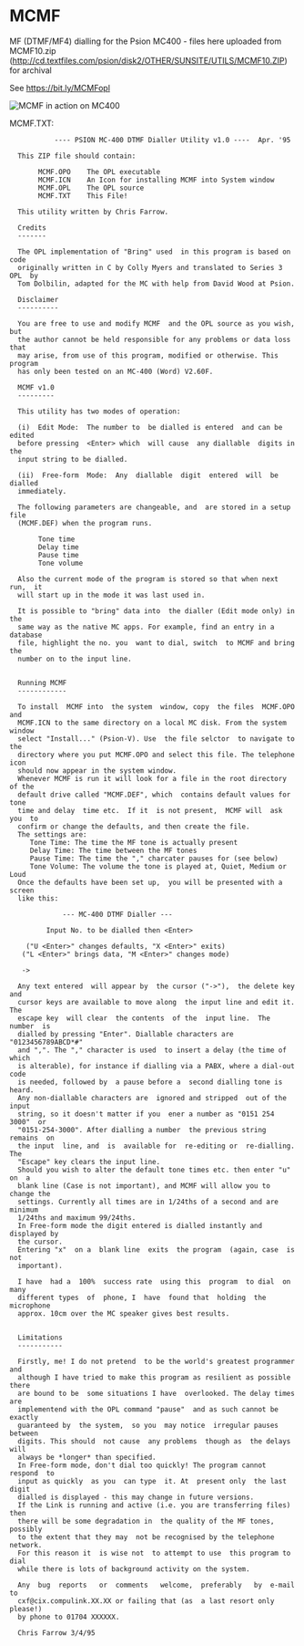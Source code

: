 # MCMF

MF (DTMF/MF4) dialling for the Psion MC400 - files here uploaded from MCMF10.zip (http://cd.textfiles.com/psion/disk2/OTHER/SUNSITE/UTILS/MCMF10.ZIP) for archival

See https://bit.ly/MCMFopl

![MCMF in action on MC400](https://zedstarr.files.wordpress.com/2021/05/screen02a.png)

MCMF.TXT:
      
               ---- PSION MC-400 DTMF Dialler Utility v1.0 ----  Apr. '95
      
      This ZIP file should contain:
      
           MCMF.OPO    The OPL executable
           MCMF.ICN    An Icon for installing MCMF into System window
           MCMF.OPL    The OPL source
           MCMF.TXT    This File!
   
      This utility written by Chris Farrow.
      
      Credits
      -------
      
      The OPL implementation of "Bring" used  in this program is based on  code
      originally written in C by Colly Myers and translated to Series 3 OPL  by
      Tom Dolbilin, adapted for the MC with help from David Wood at Psion.
      
      Disclaimer
      ----------
      
      You are free to use and modify MCMF  and the OPL source as you wish,  but
      the author cannot be held responsible for any problems or data loss  that
      may arise, from use of this program, modified or otherwise. This  program
      has only been tested on an MC-400 (Word) V2.60F.
      
      MCMF v1.0
      ---------
      
      This utility has two modes of operation:
      
      (i)  Edit Mode:  The number to  be dialled is entered  and can be  edited
      before pressing  <Enter> which  will cause  any diallable  digits in  the
      input string to be dialled.
      
      (ii)  Free-form  Mode:  Any  diallable  digit  entered  will  be  dialled
      immediately.
      
      The following parameters are changeable, and  are stored in a setup  file
      (MCMF.DEF) when the program runs.
      
           Tone time
           Delay time
           Pause time
           Tone volume
      
      Also the current mode of the program is stored so that when next run,  it
      will start up in the mode it was last used in.
      
      It is possible to "bring" data into  the dialler (Edit mode only) in  the
      same way as the native MC apps. For example, find an entry in a  database
      file, highlight the no. you  want to dial, switch  to MCMF and bring  the
      number on to the input line.
      
      
      Running MCMF
      ------------
      
      To install  MCMF into  the system  window, copy  the files  MCMF.OPO  and
      MCMF.ICN to the same directory on a local MC disk. From the system window
      select "Install..." (Psion-V). Use  the file selctor  to navigate to  the
      directory where you put MCMF.OPO and select this file. The telephone icon
      should now appear in the system window.
      Whenever MCMF is run it will look for a file in the root directory of the
      default drive called "MCMF.DEF", which  contains default values for  tone
      time and delay  time etc.  If it  is not present,  MCMF will  ask you  to
      confirm or change the defaults, and then create the file.
      The settings are:
         Tone Time: The time the MF tone is actually present
         Delay Time: The time between the MF tones
         Pause Time: The time the "," charcater pauses for (see below)
         Tone Volume: The volume the tone is played at, Quiet, Medium or  Loud
      Once the defaults have been set up,  you will be presented with a  screen
      like this:
      
                 --- MC-400 DTMF Dialler ---
      
             Input No. to be dialled then <Enter>
      
        ("U <Enter>" changes defaults, "X <Enter>" exits)
       ("L <Enter>" brings data, "M <Enter>" changes mode)
      
       ->
      
      Any text entered  will appear by  the cursor ("->"),  the delete key  and
      cursor keys are available to move along  the input line and edit it.  The
      escape key  will clear  the contents  of the  input line.  The number  is
      dialled by pressing "Enter". Diallable characters are  "0123456789ABCD*#"
      and ",". The "," character is used  to insert a delay (the time of  which
      is alterable), for instance if dialling via a PABX, where a dial-out code
      is needed, followed by  a pause before a  second dialling tone is  heard.
      Any non-diallable characters are  ignored and stripped  out of the  input
      string, so it doesn't matter if you  ener a number as "0151 254 3000"  or
      "0151-254-3000". After dialling a number  the previous string remains  on
      the input  line, and  is  available for  re-editing or  re-dialling.  The
      "Escape" key clears the input line.
      Should you wish to alter the default tone times etc. then enter "u" on  a
      blank line (Case is not important), and MCMF will allow you to change the
      settings. Currently all times are in 1/24ths of a second and are  minimum
      1/24ths and maximum 99/24ths.
      In Free-form mode the digit entered is dialled instantly and displayed by
      the cursor.
      Entering "x"  on a  blank line  exits  the program  (again, case  is  not
      important).
      
      I have  had a  100%  success rate  using this  program  to dial  on  many
      different types  of  phone, I  have  found that  holding  the  microphone
      approx. 10cm over the MC speaker gives best results.
      
      
      Limitations
      -----------
      
      Firstly, me! I do not pretend  to be the world's greatest programmer  and
      although I have tried to make this program as resilient as possible there
      are bound to be  some situations I have  overlooked. The delay times  are
      implementend with the OPL command "pause"  and as such cannot be  exactly
      guaranteed by  the system,  so you  may notice  irregular pauses  between
      digits. This should  not cause  any problems  though as  the delays  will
      always be *longer* than specified.
      In Free-form mode, don't dial too quickly! The program cannot respond  to
      input as quickly  as you  can type  it. At  present only  the last  digit
      dialled is displayed - this may change in future versions.
      If the Link is running and active (i.e. you are transferring files)  then
      there will be some degradation in  the quality of the MF tones,  possibly
      to the extent that they may  not be recognised by the telephone  network.
      For this reason it  is wise not  to attempt to use  this program to  dial
      while there is lots of background activity on the system.
      
      Any  bug  reports   or  comments   welcome,  preferably   by  e-mail   to
      cxf@cix.compulink.XX.XX or failing that (as  a last resort only  please!)
      by phone to 01704 XXXXXX.
      
      Chris Farrow 3/4/95
